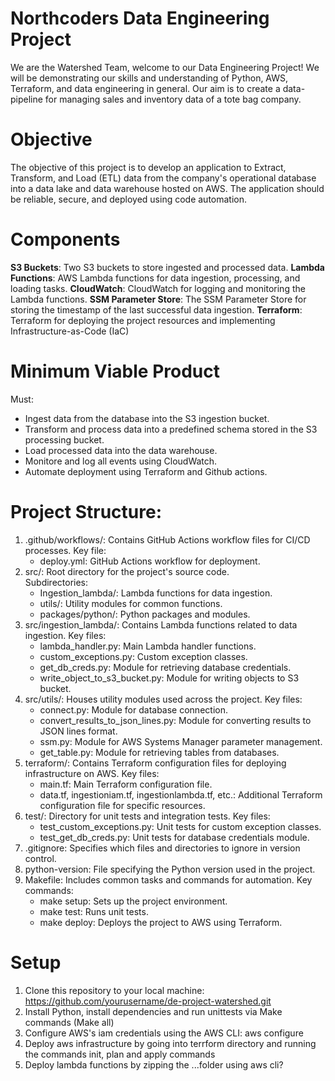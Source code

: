 # Northcoders Data Engineering Project

We are the Watershed Team, welcome to our Data Engineering Project! We will be demonstrating our skills and understanding of Python, AWS, Terraform, and data engineering in general. Our aim is to create a data-pipeline for managing sales and inventory data of a tote bag company.

# Objective

The objective of this project is to develop an application to Extract, Transform, and Load (ETL) data from the company's operational database into a data lake and data warehouse hosted on AWS. The application should be reliable, secure, and deployed using code automation.

# Components

**S3 Buckets**: Two S3 buckets to store ingested and processed data.
**Lambda Functions**: AWS Lambda functions for data ingestion, processing, and loading tasks.
**CloudWatch**: CloudWatch for logging and monitoring the Lambda functions.
**SSM Parameter Store**: The SSM Parameter Store for storing the timestamp of the last successful data ingestion.
**Terraform**: Terraform for deploying the project resources and implementing Infrastructure-as-Code (IaC)

# Minimum Viable Product

Must:

- Ingest data from the database into the S3 ingestion bucket.
- Transform and process data into a predefined schema stored in the S3 processing bucket.
- Load processed data into the data warehouse.
- Monitore and log all events using CloudWatch.
- Automate deployment using Terraform and Github actions.

# Project Structure:

1. .github/workflows/:
   Contains GitHub Actions workflow files for CI/CD processes.
   Key file:
   - deploy.yml: GitHub Actions workflow for deployment.
2. src/:
   Root directory for the project's source code.  
   Subdirectories:
   - Ingestion_lambda/: Lambda functions for data ingestion.
   - utils/: Utility modules for common functions.
   - packages/python/: Python packages and modules.
3. src/ingestion_lambda/:
   Contains Lambda functions related to data ingestion.
   Key files:
   - lambda_handler.py: Main Lambda handler functions.
   - custom_exceptions.py: Custom exception classes.
   - get_db_creds.py: Module for retrieving database credentials.
   - write_object_to_s3_bucket.py: Module for writing objects to S3 bucket.
4. src/utils/:
   Houses utility modules used across the project.
   Key files:
   - connect.py: Module for database connection.
   - convert_results_to_json_lines.py: Module for converting results to JSON lines format.
   - ssm.py: Module for AWS Systems Manager parameter management.
   - get_table.py: Module for retrieving tables from databases.
5. terraform/:
   Contains Terraform configuration files for deploying infrastructure on AWS.
   Key files:
   - main.tf: Main Terraform configuration file.
   - data.tf, ingestioniam.tf, ingestionlambda.tf, etc.: Additional Terraform configuration file for specific resources.
6. test/:
   Directory for unit tests and integration tests.
   Key files:
   - test_custom_exceptions.py: Unit tests for custom exception classes.
   - test_get_db_creds.py: Unit tests for database credentials module.
7. .gitignore:
   Specifies which files and directories to ignore in version control.
8. python-version:
   File specifying the Python version used in the project.
9. Makefile:
   Includes common tasks and commands for automation.
   Key commands:
   - make setup: Sets up the project environment.
   - make test: Runs unit tests.
   - make deploy: Deploys the project to AWS using Terraform.

# Setup

1. Clone this repository to your local machine:
   https://github.com/yourusername/de-project-watershed.git
2. Install Python, install dependencies and run unittests via Make commands (Make all)
3. Configure AWS's iam credentials using the AWS CLI: aws configure
4. Deploy aws infrastructure by going into terrform directory and running the commands init, plan and apply commands
5. Deploy lambda functions by zipping the ...folder using aws cli?

